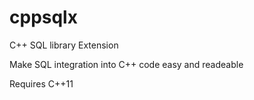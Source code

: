 # cppsqlx
C++ SQL library Extension

Make SQL integration into C++ code easy and readeable

Requires C++11 

